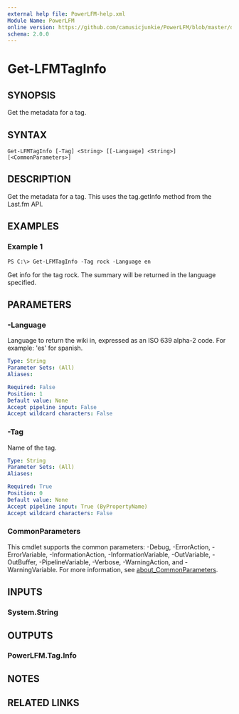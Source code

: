 ```yaml
---
external help file: PowerLFM-help.xml
Module Name: PowerLFM
online version: https://github.com/camusicjunkie/PowerLFM/blob/master/docs/Get-LFMTagInfo.md
schema: 2.0.0
---
```


# Get-LFMTagInfo

## SYNOPSIS
Get the metadata for a tag.

## SYNTAX

```
Get-LFMTagInfo [-Tag] <String> [[-Language] <String>] [<CommonParameters>]
```

## DESCRIPTION
Get the metadata for a tag.
This uses the tag.getInfo method from the Last.fm API.

## EXAMPLES

### Example 1
```
PS C:\> Get-LFMTagInfo -Tag rock -Language en
```

Get info for the tag rock.
The summary will be returned in the language specified.

## PARAMETERS

### -Language
Language to return the wiki in, expressed as an ISO 639 alpha-2 code.
For example: 'es' for spanish.

```yaml
Type: String
Parameter Sets: (All)
Aliases:

Required: False
Position: 1
Default value: None
Accept pipeline input: False
Accept wildcard characters: False
```

### -Tag
Name of the tag.

```yaml
Type: String
Parameter Sets: (All)
Aliases:

Required: True
Position: 0
Default value: None
Accept pipeline input: True (ByPropertyName)
Accept wildcard characters: False
```

### CommonParameters
This cmdlet supports the common parameters: -Debug, -ErrorAction, -ErrorVariable, -InformationAction, -InformationVariable, -OutVariable, -OutBuffer, -PipelineVariable, -Verbose, -WarningAction, and -WarningVariable. For more information, see [about_CommonParameters](http://go.microsoft.com/fwlink/?LinkID=113216).

## INPUTS

### System.String
## OUTPUTS

### PowerLFM.Tag.Info
## NOTES

## RELATED LINKS
